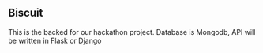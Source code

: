 ## Biscuit


This is the backed for our hackathon project. Database is Mongodb, API will be written in Flask or Django
